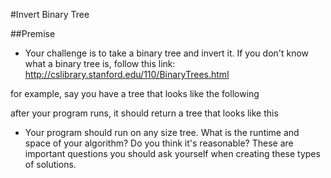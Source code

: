 #Invert Binary Tree

##Premise

-	Your challenge is to take a binary tree and invert it. If you don't know what a binary tree is, follow this link: http://cslibrary.stanford.edu/110/BinaryTrees.html

for example, say you have a tree that looks like the following

[tree]: (https://github.com/MJUIUC/2017Challenges/tree/master/challenge_4/tree.jpg)

after your program runs, it should return a tree that looks like this

[reversedTree]: (https://github.com/MJUIUC/2017Challenges/tree/master/challenge_4/treeReversed.jpg)

-	Your program should run on any size tree. What is the runtime and space of your algorithm? Do you think it's reasonable? These are important questions you should ask yourself when creating these types of solutions.
